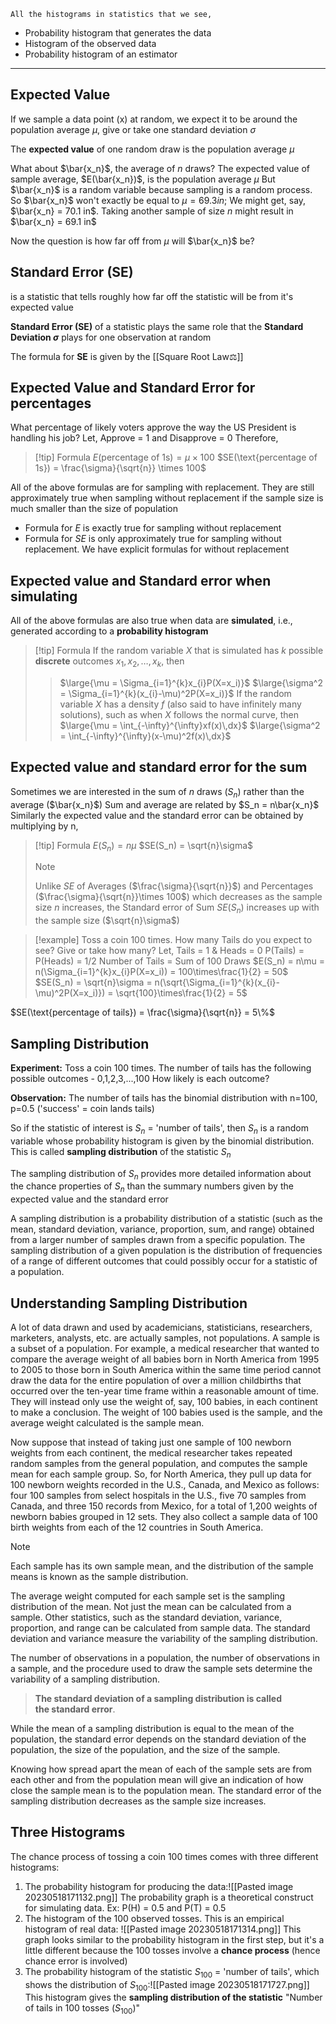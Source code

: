 	All the histograms in statistics that we see,
* Probability histogram that generates the data
* Histogram of the observed data
* Probability histogram of an estimator
---
## Expected Value
If we sample a data point (x) at random, we expect it to be around the population average $\mu$, give or take one standard deviation $\sigma$

The **expected value** of one random draw is the population average $\mu$

What about $\bar{x_n}$, the average of *n* draws?
The expected value of sample average, $E(\bar{x_n})$, is the population average $\mu$
But $\bar{x_n}$ is a random variable because sampling is a random process.
So $\bar{x_n}$ won't exactly be equal to $\mu = 69.3 in$; We might get, say, $\bar{x_n} = 70.1 in$. Taking another sample of size *n* might result in $\bar{x_n} = 69.1 in$

Now the question is how far off from $\mu$ will $\bar{x_n}$ be?

## Standard Error (SE)
is a statistic that tells roughly how far off the statistic will be from it's expected value

**Standard Error (SE)** of a statistic plays the same role that the **Standard Deviation $\sigma$** plays for one observation at random

The formula for **SE** is given by the [[Square Root Law⚖️]]

## Expected Value and Standard Error for percentages
What percentage of likely voters approve the way the US President is handling his job?
Let, Approve = 1 and Disapprove = 0
Therefore,
> [!tip] Formula
> $E(\text{percentage of 1s}) = \mu \times 100$
> $SE(\text{percentage of 1s}) = \frac{\sigma}{\sqrt{n}} \times 100$

All of the above formulas are for sampling with replacement. They are still approximately true when sampling without replacement if the sample size is much smaller than the size of population
* Formula for $E$ is exactly true for sampling without replacement
* Formula for $SE$ is only approximately true for sampling without replacement. We have explicit formulas for without replacement

## Expected value and Standard error when simulating
All of the above formulas are also true when data are **simulated**, i.e., generated according to a **probability histogram**

> [!tip] Formula
> If the random variable $X$ that is simulated has $k$ possible **discrete** outcomes $x_1, x_2, \dots, x_k$, then
>> $\large{\mu = \Sigma_{i=1}^{k}x_{i}P(X=x_i)}$
>> $\large{\sigma^2 = \Sigma_{i=1}^{k}(x_{i}-\mu)^2P(X=x_i)}$ 
>If the random variable $X$ has a density $f$ (also said to have infinitely many solutions), such as when $X$ follows the normal curve, then
>> $\large{\mu = \int_{-\infty}^{\infty}xf(x)\,dx}$
>> $\large{\sigma^2 = \int_{-\infty}^{\infty}(x-\mu)^2f(x)\,dx}$ 

## Expected value and standard error for the sum
Sometimes we are interested in the sum of *n* draws ($S_n$) rather than the average ($\bar{x_n}$)
Sum and average are related by $S_n = n\bar{x_n}$
Similarly the expected value and the standard error can be obtained by multiplying by n,
> [!tip] Formula
> $E(S_n) = n\mu$
> $SE(S_n) = \sqrt{n}\sigma$
>> [!note]
>> Unlike $SE$ of Averages ($\frac{\sigma}{\sqrt{n}}$) and Percentages ($\frac{\sigma}{\sqrt{n}}\times 100$) which decreases as the sample size *n* increases, the Standard error of Sum $SE(S_n)$ increases up with the sample size  ($\sqrt{n}\sigma$) 

>[!example]
>Toss a coin 100 times. How many Tails do you expect to see? Give or take how many?
>Let, Tails = 1 & Heads = 0
>P(Tails) = P(Heads) = 1/2
>Number of Tails = Sum of 100 Draws
>$E(S_n) = n\mu = n(\Sigma_{i=1}^{k}x_{i}P(X=x_i)) = 100\times\frac{1}{2} = 50$
>$SE(S_n) = \sqrt{n}\sigma = n(\sqrt{\Sigma_{i=1}^{k}(x_{i}-\mu)^2P(X=x_i)}) = \sqrt{100}\times\frac{1}{2} = 5$

$SE(\text{percentage of tails}) = \frac{\sigma}{\sqrt{n}} = 5\%$

## Sampling Distribution
**Experiment:** Toss a coin 100 times. The number of tails has the following possible outcomes - 0,1,2,3,...,100
How likely is each outcome?

**Observation:** The number of tails has the binomial distribution with n=100, p=0.5 ('success' = coin lands tails)

So if the statistic of interest is $S_n$ = 'number of tails', then
$S_n$ is a random variable whose probability histogram is given by the binomial distribution. This is called **sampling distribution** of the statistic $S_n$

The sampling distribution of $S_n$ provides more detailed information about the chance properties of $S_n$ than the summary numbers given by the expected value and the standard error

A sampling distribution is a probability distribution of a statistic (such as the mean, standard deviation, variance, proportion, sum, and range) obtained from a larger number of samples drawn from a specific population. The sampling distribution of a given population is the distribution of frequencies of a range of different outcomes that could possibly occur for a statistic of a population.

## Understanding Sampling Distribution

A lot of data drawn and used by academicians, statisticians, researchers, marketers, analysts, etc. are actually samples, not populations. A sample is a subset of a population. 
For example, a medical researcher that wanted to compare the average weight of all babies born in North America from 1995 to 2005 to those born in South America within the same time period cannot draw the data for the entire population of over a million childbirths that occurred over the ten-year time frame within a reasonable amount of time. They will instead only use the weight of, say, 100 babies, in each continent to make a conclusion. The weight of 100 babies used is the sample, and the average weight calculated is the sample mean.

Now suppose that instead of taking just one sample of 100 newborn weights from each continent, the medical researcher takes repeated random samples from the general population, and computes the sample mean for each sample group. So, for North America, they pull up data for 100 newborn weights recorded in the U.S., Canada, and Mexico as follows: four 100 samples from select hospitals in the U.S., five 70 samples from Canada, and three 150 records from Mexico, for a total of 1,200 weights of newborn babies grouped in 12 sets. They also collect a sample data of 100 birth weights from each of the 12 countries in South America.

>[!note]
>Each sample has its own sample mean, and the distribution of the sample means is known as the sample distribution.

The average weight computed for each sample set is the sampling distribution of the mean. Not just the mean can be calculated from a sample. Other statistics, such as the standard deviation, variance, proportion, and range can be calculated from sample data. The standard deviation and variance measure the variability of the sampling distribution.

The number of observations in a population, the number of observations in a sample, and the procedure used to draw the sample sets determine the variability of a sampling distribution. 

> **The standard deviation of a sampling distribution is called the standard error**. 

While the mean of a sampling distribution is equal to the mean of the population, the standard error depends on the standard deviation of the population, the size of the population, and the size of the sample.

Knowing how spread apart the mean of each of the sample sets are from each other and from the population mean will give an indication of how close the sample mean is to the population mean. The standard error of the sampling distribution decreases as the sample size increases.

## Three Histograms
The chance process of tossing a coin 100 times comes with three different histograms:
1. The probability histogram for producing the data:![[Pasted image 20230518171132.png]]
	The probability graph is a theoretical construct for simulating data.
	Ex: P(H) = 0.5 and P(T) = 0.5
2. The histogram of the 100 observed tosses. This is an empirical histogram of real data:
![[Pasted image 20230518171314.png]]
	This graph looks similar to the probability histogram in the first step, but it's a little different because the 100 tosses involve a **chance process** (hence chance error is involved)
3. The probability histogram of the statistic $S_{100}$ = 'number of tails', which shows the distribution of $S_{100}$:![[Pasted image 20230518171727.png]]
	This histogram gives the **sampling distribution of the statistic** "Number of tails in 100 tosses ($S_{100}$)"